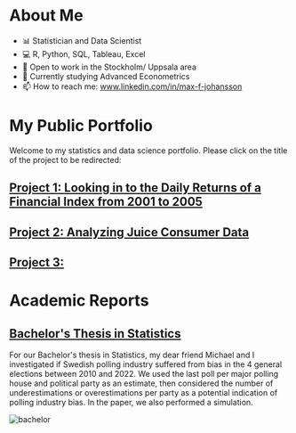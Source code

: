 # About Me
- 📊 Statistician and Data Scientist
- 💻 R, Python, SQL, Tableau, Excel
- 🔭 Open to work in the Stockholm/ Uppsala area
- 🌱 Currently studying Advanced Econometrics
- 📫 How to reach me: www.linkedin.com/in/max-f-johansson

# My Public Portfolio
Welcome to my statistics and data science portfolio. Please click on the title of the project to be redirected:

## [Project 1: Looking in to the Daily Returns of a Financial Index from 2001 to 2005](https://muddaj.github.io/Portfolio-case-1/)

## [Project 2: Analyzing Juice Consumer Data](https://muddaj.github.io/Portfolio-case-2/)

## [Project 3:]()

# Academic Reports

## [Bachelor's Thesis in Statistics](https://urn.kb.se/resolve?urn=urn:nbn:se:uu:diva-495793)
For our Bachelor's thesis in Statistics, my dear friend Michael and I investigated if Swedish polling industry suffered from bias in the 4 general elections between 2010 and 2022. We used the last poll per major polling house and political party as an estimate, then considered the number of underestimations or overestimations per party as a potential indication of polling industry bias. In the paper, we also performed a simulation.

![bachelor]()
